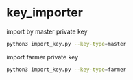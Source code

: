 # key_importer

import by master private key 

```bash
python3 import_key.py --key-type=master 
```

import farmer private key

```bash
python3 import_key.py --key-type=farmer
```